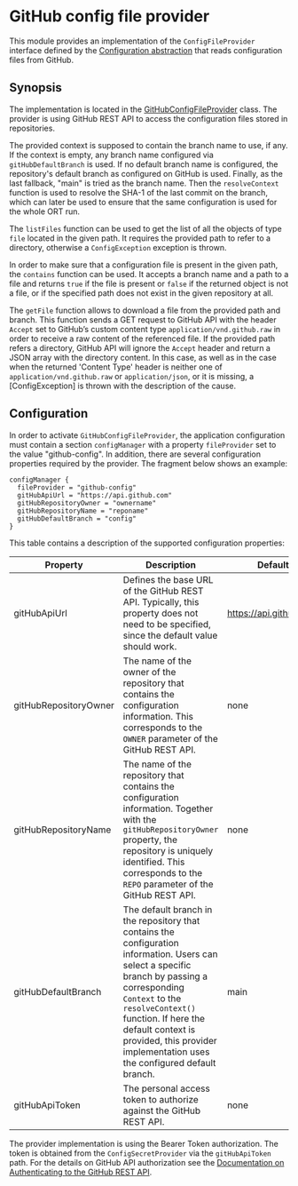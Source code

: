 # GitHub config file provider

This module provides an implementation of the `ConfigFileProvider` interface defined by the [Configuration abstraction](../README.md) that reads configuration files from GitHub.

## Synopsis

The implementation is located in the [GitHubConfigFileProvider](src/main/kotlin/GitHubConfigFileProvider.kt) class.
The provider is using GitHub REST API to access the configuration files stored in repositories.

The provided context is supposed to contain the branch name to use, if any.
If the context is empty, any branch name configured via `gitHubDefaultBranch` is used.
If no default branch name is configured, the repository's default branch as configured on GitHub is used.
Finally, as the last fallback, "main" is tried as the branch name.
Then the `resolveContext` function is used to resolve the SHA-1 of the last commit on the branch, which can later be used to ensure that the same configuration is used for the whole ORT run.

The `listFiles` function can be used to get the list of all the objects of type `file` located in the given path.
It requires the provided path to refer to a directory, otherwise a `ConfigException` exception is thrown.

In order to make sure that a configuration file is present in the given path, the `contains` function can be used.
It accepts a branch name and a path to a file and returns `true` if the file is present or `false` if the returned object is not a file, or if the specified path does not exist in the given repository at all.

The `getFile` function allows to download a file from the provided path and branch.
This function sends a GET request to GitHub API with the header `Accept` set to GitHub’s custom content type `application/vnd.github.raw` in order to receive a raw content of the referenced file.
If the provided path refers a directory, GitHub API will ignore the `Accept` header and return a JSON array with the directory content.
In this case, as well as in the case when the returned 'Content Type' header is neither one of `application/vnd.github.raw` or `application/json`, or it is missing, a \[ConfigException\] is thrown with the description of the cause.

## Configuration

In order to activate `GitHubConfigFileProvider`, the application configuration must contain a section `configManager` with a property `fileProvider` set to the value "github-config".
In addition, there are several configuration properties required by the provider.
The fragment below shows an example:

```
configManager {
  fileProvider = "github-config"
  gitHubApiUrl = "https://api.github.com"
  gitHubRepositoryOwner = "ownername"
  gitHubRepositoryName = "reponame"
  gitHubDefaultBranch = "config"
}
```

This table contains a description of the supported configuration properties:

| Property              | Description                                                                                                                                                                                                                                                                                             | Default                  | Secret |
|-----------------------|---------------------------------------------------------------------------------------------------------------------------------------------------------------------------------------------------------------------------------------------------------------------------------------------------------|--------------------------|--------|
| gitHubApiUrl          | Defines the base URL of the GitHub REST API. Typically, this property does not need to be specified, since the default value should work.                                                                                                                                                               | <https://api.github.com> | no     |
| gitHubRepositoryOwner | The name of the owner of the repository that contains the configuration information. This corresponds to the `OWNER` parameter of the GitHub REST API.                                                                                                                                                  | none                     | no     |
| gitHubRepositoryName  | The name of the repository that contains the configuration information. Together with the `gitHubRepositoryOwner` property, the repository is uniquely identified. This corresponds to the `REPO` parameter of the GitHub REST API.                                                                     | none                     | no     |
| gitHubDefaultBranch   | The default branch in the repository that contains the configuration information. Users can select a specific branch by passing a corresponding `Context` to the `resolveContext()` function. If here the default context is provided, this provider implementation uses the configured default branch. | main                     | no     |
| gitHubApiToken        | The personal access token to authorize against the GitHub REST API.                                                                                                                                                                                                                                     | none                     | yes    |

The provider implementation is using the Bearer Token authorization.
The token is obtained from the `ConfigSecretProvider` via the `gitHubApiToken` path.
For the details on GitHub API authorization see the [Documentation on Authenticating to the GitHub REST API](https://docs.github.com/en/rest/overview/authenticating-to-the-rest-api?apiVersion=2022-11-28).
